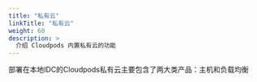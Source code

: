 ```yaml
---
title: "私有云"
linkTitle: "私有云"
weight: 60
description: >
  介绍 Cloudpods 内置私有云的功能
---
```


部署在本地IDC的Cloudpods私有云主要包含了两大类产品：主机和负载均衡
